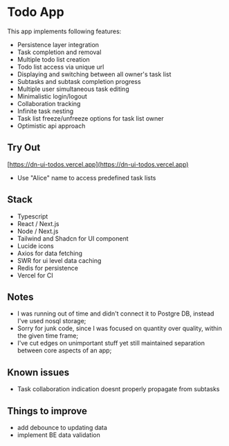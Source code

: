 # Todo App

This app implements following features:
- Persistence layer integration
- Task completion and removal
- Multiple todo list creation
- Todo list access via unique url
- Displaying and switching between all owner's task list 
- Subtasks and subtask completion progress
- Multiple user simultaneous task editing
- Minimalistic login/logout
- Collaboration tracking
- Infinite task nesting
- Task list freeze/unfreeze options for task list owner
- Optimistic api approach

## Try Out
[https://dn-ui-todos.vercel.app](https://dn-ui-todos.vercel.app)
- Use "Alice" name to access predefined task lists

## Stack
- Typescript
- React / Next.js
- Node / Next.js
- Tailwind and Shadcn for UI component
- Lucide icons
- Axios for data fetching
- SWR for ui level data caching
- Redis for persistence
- Vercel for CI

## Notes
- I was running out of time and didn't connect it to Postgre DB, instead I've used nosql storage;
- Sorry for junk code, since I was focused on quantity over quality, within the given time frame;
- I've cut edges on unimportant stuff yet still maintained separation between core aspects of an app;

## Known issues
- Task collaboration indication doesnt properly propagate from subtasks

## Things to improve
- add debounce to updating data
- implement BE data validation

